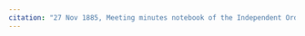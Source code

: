 ```yaml
---
citation: "27 Nov 1885, Meeting minutes notebook of the Independent Order of Good Templars, High Bridge Lodge No. 296, Tompkins County History Center, Ithaca NY."
---
```



